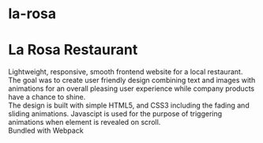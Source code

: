 # la-rosa

<h1>La Rosa Restaurant</h1>

<p>
  Lightweight, responsive, smooth frontend website for a local restaurant.  The goal was to create user friendly design combining text
  and images with animations for an overall pleasing user experience while company products have a chance to shine.
  <br>
  The design is built with simple HTML5, and CSS3 including the fading and sliding animations.  Javascipt is used for the purpose of
  triggering animations when element is revealed on scroll.
  <br>Bundled with Webpack
 </p>
 
 
